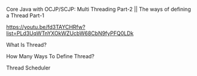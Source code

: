 Core Java with OCJP/SCJP: Multi Threading Part-2 || The ways of defining a Thread Part-1

https://youtu.be/fd3TAYCHRfw?list=PLd3UqWTnYXOkWZUcbW68CbN9fyPFQ0LDk

What Is Thread?

How Many Ways To Define Thread?

Thread Scheduler